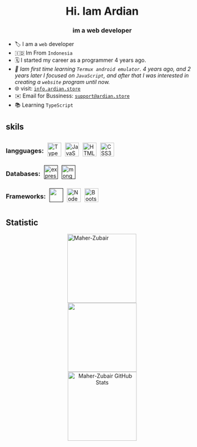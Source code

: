 <h1 align="center" style="font-weight: bold">Hi. Iam Ardian</h1>
<h3 align="center">im a web developer</h3>

- 🏷️ I am a `web` developer
- 🇮🇩 Im From `Indonesia`
- 🗓️ I started my career as a programmer 4 years ago.
- _📖 Iam first time learning `Termux android emulator`. 4 years ago, and 2 years later I focused on `JavaScript`, and after that I was interested in creating a `website` program until now._
- 🌐 visit: <a href="https://info.ardian.store">`info.ardian.store`</a>
- ✉️ Email for Bussiness: <a href="">`support@ardian.store`</a>
- 📚 Learning `TypeScript`

## skils

<div style="display: flex; flex-direction: row; align-items: center; gap: 10px;">
     <h3>langguages:</h3>
  <a target="_blank" rel="noreferrer"><img src="https://raw.githubusercontent.com/danielcranney/readme-generator/main/public/icons/skills/typescript-colored.svg" width="36" height="36" alt="TypeScript" /></atarget>
  <a href="https://developer.mozilla.org/en-US/docs/Web/JavaScript" target="_blank" rel="noreferrer"><img src="https://raw.githubusercontent.com/danielcranney/readme-generator/main/public/icons/skills/javascript-colored.svg" width="36" height="36" alt="JavaScript" /></a>
  <a href="https://developer.mozilla.org/en-US/docs/Glossary/HTML5" target="_blank" rel="noreferrer"><img src="https://raw.githubusercontent.com/danielcranney/readme-generator/main/public/icons/skills/html5-colored.svg" width="36" height="36" alt="HTML5" /></a>
  <a href="https://www.w3.org/TR/CSS/#css" target="_blank" rel="noreferrer"><img src="https://raw.githubusercontent.com/danielcranney/readme-generator/main/public/icons/skills/css3-colored.svg" width="36" height="36" alt="CSS3" /></a>
</div>
<div style="display: flex; flex-direction: row; align-items: center; gap: 10px;">
     <h3>Databases:</h3>
   <a href="" target="_blank" rel="noreferrer"><img src="https://raw.githubusercontent.com/danielcranney/readme-generator/main/public/icons/skills/mysql-colored.svg" width="36" height="36" alt="express" /></a>
   <a href="" target="_blank" rel="noreferrer"><img src="https://raw.githubusercontent.com/danielcranney/readme-generator/main/public/icons/skills/mongodb-colored.svg" width="36" height="36" alt="mongo" /></a>
</div>
<div style="display: flex; flex-direction: row; align-items: center; gap: 10px;">
     <h3>Frameworks:</h3>
     <a href="" target="_blank" rel="noreferrer"><img src="https://raw.githubusercontent.com/danielcranney/readme-generator/main/public/icons/skills/express-colored.svg" width="36" height="36" alt="" /></a>
     <a href="https://nodejs.org/en/" target="_blank" rel="noreferrer"><img src="https://raw.githubusercontent.com/danielcranney/readme-generator/main/public/icons/skills/nodejs-colored.svg" width="36" height="36" alt="NodeJS" /></a>
     <a href="https://getbootstrap.com/" target="_blank" rel="noreferrer"><img src="https://raw.githubusercontent.com/danielcranney/readme-generator/main/public/icons/skills/bootstrap-colored.svg" width="36" height="36" alt="Bootstrap" /></a>
</div>

## Statistic

<div style="display: flex; flex-direction: column; align-items: center;">

<img align="left" height="180em" src="https://github-readme-stats.vercel.app/api/top-langs/?username=APdev93&layout=compact&theme=dark" alt=Maher-Zubair />
<img align="center" src="http://github-profile-summary-cards.vercel.app/api/cards/most-commit-language?username=APdev93&theme=dark" height="180em" />

<div align="center">
<a href="https://github.com/APdev93">
<img height="180em" src="https://github-readme-stats.vercel.app/api?username=APdev93&show_icons=true&locale=en&theme=dark" alt="Maher-Zubair GitHub Stats" />
</div>
